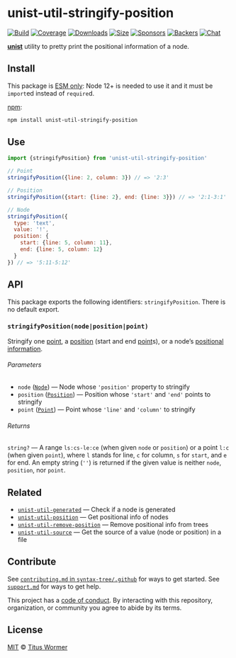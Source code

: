 # unist-util-stringify-position

[![Build][build-badge]][build]
[![Coverage][coverage-badge]][coverage]
[![Downloads][downloads-badge]][downloads]
[![Size][size-badge]][size]
[![Sponsors][sponsors-badge]][collective]
[![Backers][backers-badge]][collective]
[![Chat][chat-badge]][chat]

[**unist**][unist] utility to pretty print the positional information of a node.

## Install

This package is [ESM only](https://gist.github.com/sindresorhus/a39789f98801d908bbc7ff3ecc99d99c):
Node 12+ is needed to use it and it must be `import`ed instead of `require`d.

[npm][]:

```sh
npm install unist-util-stringify-position
```

## Use

```js
import {stringifyPosition} from 'unist-util-stringify-position'

// Point
stringifyPosition({line: 2, column: 3}) // => '2:3'

// Position
stringifyPosition({start: {line: 2}, end: {line: 3}}) // => '2:1-3:1'

// Node
stringifyPosition({
  type: 'text',
  value: '!',
  position: {
    start: {line: 5, column: 11},
    end: {line: 5, column: 12}
  }
}) // => '5:11-5:12'
```

## API

This package exports the following identifiers: `stringifyPosition`.
There is no default export.

### `stringifyPosition(node|position|point)`

Stringify one [point][], a [position][] (start and end [point][]s), or a node’s
[positional information][positional-information].

###### Parameters

*   `node` ([`Node`][node])
    — Node whose `'position'` property to stringify
*   `position` ([`Position`][position])
    — Position whose `'start'` and `'end'` points to stringify
*   `point` ([`Point`][point])
    — Point whose `'line'` and `'column'` to stringify

###### Returns

`string?` — A range `ls:cs-le:ce` (when given `node` or `position`) or a point
`l:c` (when given `point`), where `l` stands for line, `c` for column, `s` for
`start`, and `e` for end.
An empty string (`''`) is returned if the given value is neither `node`,
`position`, nor `point`.

## Related

*   [`unist-util-generated`](https://github.com/syntax-tree/unist-util-generated)
    — Check if a node is generated
*   [`unist-util-position`](https://github.com/syntax-tree/unist-util-position)
    — Get positional info of nodes
*   [`unist-util-remove-position`](https://github.com/syntax-tree/unist-util-remove-position)
    — Remove positional info from trees
*   [`unist-util-source`](https://github.com/syntax-tree/unist-util-source)
    — Get the source of a value (node or position) in a file

## Contribute

See [`contributing.md` in `syntax-tree/.github`][contributing] for ways to get
started.
See [`support.md`][support] for ways to get help.

This project has a [code of conduct][coc].
By interacting with this repository, organization, or community you agree to
abide by its terms.

## License

[MIT][license] © [Titus Wormer][author]

<!-- Definition -->

[build-badge]: https://github.com/syntax-tree/unist-util-stringify-position/workflows/main/badge.svg

[build]: https://github.com/syntax-tree/unist-util-stringify-position/actions

[coverage-badge]: https://img.shields.io/codecov/c/github/syntax-tree/unist-util-stringify-position.svg

[coverage]: https://codecov.io/github/syntax-tree/unist-util-stringify-position

[downloads-badge]: https://img.shields.io/npm/dm/unist-util-stringify-position.svg

[downloads]: https://www.npmjs.com/package/unist-util-stringify-position

[size-badge]: https://img.shields.io/bundlephobia/minzip/unist-util-stringify-position.svg

[size]: https://bundlephobia.com/result?p=unist-util-stringify-position

[sponsors-badge]: https://opencollective.com/unified/sponsors/badge.svg

[backers-badge]: https://opencollective.com/unified/backers/badge.svg

[collective]: https://opencollective.com/unified

[chat-badge]: https://img.shields.io/badge/chat-discussions-success.svg

[chat]: https://github.com/syntax-tree/unist/discussions

[npm]: https://docs.npmjs.com/cli/install

[license]: license

[author]: https://wooorm.com

[contributing]: https://github.com/syntax-tree/.github/blob/HEAD/contributing.md

[support]: https://github.com/syntax-tree/.github/blob/HEAD/support.md

[coc]: https://github.com/syntax-tree/.github/blob/HEAD/code-of-conduct.md

[unist]: https://github.com/syntax-tree/unist

[node]: https://github.com/syntax-tree/unist#node

[position]: https://github.com/syntax-tree/unist#position

[point]: https://github.com/syntax-tree/unist#point

[positional-information]: https://github.com/syntax-tree/unist#positional-information
